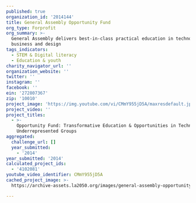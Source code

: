 ```yaml
---
published: true
organization_id: '2014144'
title: General Assembly Opportunity Fund
org_type: Forprofit
org_summary: >-
  General Assembly delivers best-in-class practical education in technology,
  business and design
tags_indicators:
  - STEM & Digital literacy
  - Education & youth
charity_navigator_url: ''
organization_website: ''
twitter: ''
instagram: ''
facebook: ''
ein: '272807367'
zip: '10010'
project_image: 'https://img.youtube.com/vi/CMmY955jD5A/maxresdefault.jpg'
project_video: ''
project_titles:
  - >-
    Opportunity Fund: Transformative Education & Opportunities in Technology for
    Underrepresented Groups
aggregated:
  challenge_url: []
  year_submitted:
    - '2014'
year_submitted: '2014'
calculated_project_ids:
  - '4102081'
youtube_video_identifier: CMmY955jD5A
cached_project_image: >-
  https://archive-assets.la2050.org/images/general-assembly-opportunity-fund/img.youtube.com/vi/CMmY955jD5A/maxresdefault.jpg

---
```

